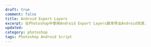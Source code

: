 ```yaml
---
draft: true
comment: false
title: Android Export Layers
excerpt: 在Photoshop中使用Android Export Layers脚本导出Android资源.
updated:
category: photoshop
tags: Photoshop Android Script
---
```

